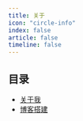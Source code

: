 ```yaml
---
title: 关于
icon: "circle-info"
index: false
article: false
timeline: false
---
```


## 目录

- [关于我](./intro.md)
- [博客搭建](./blog-building/)